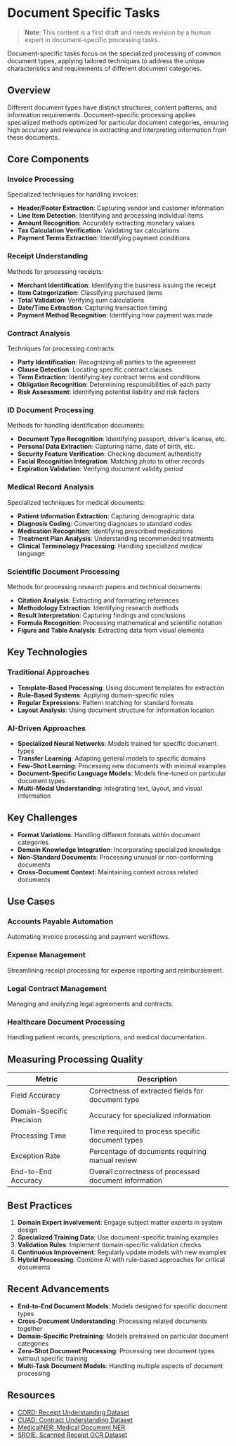 # Document Specific Tasks

> **Note**: This content is a first draft and needs revision by a human expert in document-specific processing tasks.

Document-specific tasks focus on the specialized processing of common document types, applying tailored techniques to address the unique characteristics and requirements of different document categories.

## Overview

Different document types have distinct structures, content patterns, and information requirements. Document-specific processing applies specialized methods optimized for particular document categories, ensuring high accuracy and relevance in extracting and interpreting information from these documents.

## Core Components

### Invoice Processing

Specialized techniques for handling invoices:

- **Header/Footer Extraction**: Capturing vendor and customer information
- **Line Item Detection**: Identifying and processing individual items
- **Amount Recognition**: Accurately extracting monetary values
- **Tax Calculation Verification**: Validating tax calculations
- **Payment Terms Extraction**: Identifying payment conditions

### Receipt Understanding

Methods for processing receipts:

- **Merchant Identification**: Identifying the business issuing the receipt
- **Item Categorization**: Classifying purchased items
- **Total Validation**: Verifying sum calculations
- **Date/Time Extraction**: Capturing transaction timing
- **Payment Method Recognition**: Identifying how payment was made

### Contract Analysis

Techniques for processing contracts:

- **Party Identification**: Recognizing all parties to the agreement
- **Clause Detection**: Locating specific contract clauses
- **Term Extraction**: Identifying key contract terms and conditions
- **Obligation Recognition**: Determining responsibilities of each party
- **Risk Assessment**: Identifying potential liability and risk factors

### ID Document Processing

Methods for handling identification documents:

- **Document Type Recognition**: Identifying passport, driver's license, etc.
- **Personal Data Extraction**: Capturing name, date of birth, etc.
- **Security Feature Verification**: Checking document authenticity
- **Facial Recognition Integration**: Matching photo to other records
- **Expiration Validation**: Verifying document validity period

### Medical Record Analysis

Specialized techniques for medical documents:

- **Patient Information Extraction**: Capturing demographic data
- **Diagnosis Coding**: Converting diagnoses to standard codes
- **Medication Recognition**: Identifying prescribed medications
- **Treatment Plan Analysis**: Understanding recommended treatments
- **Clinical Terminology Processing**: Handling specialized medical language

### Scientific Document Processing

Methods for processing research papers and technical documents:

- **Citation Analysis**: Extracting and formatting references
- **Methodology Extraction**: Identifying research methods
- **Result Interpretation**: Capturing findings and conclusions
- **Formula Recognition**: Processing mathematical and scientific notation
- **Figure and Table Analysis**: Extracting data from visual elements

## Key Technologies

### Traditional Approaches

- **Template-Based Processing**: Using document templates for extraction
- **Rule-Based Systems**: Applying domain-specific rules
- **Regular Expressions**: Pattern matching for standard formats
- **Layout Analysis**: Using document structure for information location

### AI-Driven Approaches

- **Specialized Neural Networks**: Models trained for specific document types
- **Transfer Learning**: Adapting general models to specific domains
- **Few-Shot Learning**: Processing new documents with minimal examples
- **Document-Specific Language Models**: Models fine-tuned on particular document types
- **Multi-Modal Understanding**: Integrating text, layout, and visual information

## Key Challenges

- **Format Variations**: Handling different formats within document categories
- **Domain Knowledge Integration**: Incorporating specialized knowledge
- **Non-Standard Documents**: Processing unusual or non-conforming documents
- **Cross-Document Context**: Maintaining context across related documents

## Use Cases

### Accounts Payable Automation

Automating invoice processing and payment workflows.

### Expense Management

Streamlining receipt processing for expense reporting and reimbursement.

### Legal Contract Management

Managing and analyzing legal agreements and contracts.

### Healthcare Document Processing

Handling patient records, prescriptions, and medical documentation.

## Measuring Processing Quality

| Metric | Description |
|--------|-------------|
| Field Accuracy | Correctness of extracted fields for document type |
| Domain-Specific Precision | Accuracy for specialized information |
| Processing Time | Time required to process specific document types |
| Exception Rate | Percentage of documents requiring manual review |
| End-to-End Accuracy | Overall correctness of processed document information |

## Best Practices

1. **Domain Expert Involvement**: Engage subject matter experts in system design
2. **Specialized Training Data**: Use document-specific training examples
3. **Validation Rules**: Implement domain-specific validation checks
4. **Continuous Improvement**: Regularly update models with new examples
5. **Hybrid Processing**: Combine AI with rule-based approaches for critical documents

## Recent Advancements

- **End-to-End Document Models**: Models designed for specific document types
- **Cross-Document Understanding**: Processing related documents together
- **Domain-Specific Pretraining**: Models pretrained on particular document categories
- **Zero-Shot Document Processing**: Processing new document types without specific training
- **Multi-Task Document Models**: Handling multiple aspects of document processing

## Resources

- [CORD: Receipt Understanding Dataset](https://github.com/clovaai/cord)
- [CUAD: Contract Understanding Dataset](https://www.atticusprojectai.org/cuad)
- [MedicalNER: Medical Document NER](https://github.com/dmis-lab/biobert)
- [SROIE: Scanned Receipt OCR Dataset](https://rrc.cvc.uab.es/?ch=13)
